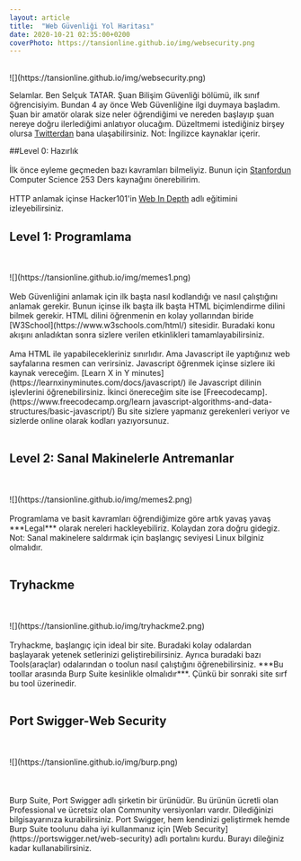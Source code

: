 ```yaml
---
layout: article
title:  "Web Güvenliği Yol Haritası"
date: 2020-10-21 02:35:00+0200
coverPhoto: https://tansionline.github.io/img/websecurity.png
---
```


<br>
![](https://tansionline.github.io/img/websecurity.png)
<br>

Selamlar. Ben Selçuk TATAR. Şuan Bilişim Güvenliği bölümü, ilk sınıf öğrencisiyim. Bundan 4 ay önce Web Güvenliğine ilgi duymaya başladım. Şuan bir amatör olarak size neler öğrendiğimi ve nereden başlayıp şuan nereye doğru ilerlediğimi anlatıyor olucağım. Düzeltmemi istediğiniz birşey olursa [Twitterdan](https://twitter.com/tansionline) bana ulaşabilirsiniz. Not: İngilizce kaynaklar içerir.

##Level 0: Hazırlık
[]()
<br><br>
 İlk önce eyleme geçmeden bazı kavramları bilmeliyiz. Bunun için 
 [Stanfordun](https://web.stanford.edu/class/cs253/) Computer Science 253 Ders kaynağını önerebilirim.
 <br><br>
 HTTP anlamak içinse Hacker101'in 
 [Web In Depth](https://www.hacker101.com/sessions/web_in_depth) adlı eğitimini izleyebilirsiniz.
 <h2>Level 1: Programlama</h2>
 <br><br>
 ![](https://tansionline.github.io/img/memes1.png)
 <br><br>
 Web Güvenliğini anlamak için ilk başta nasıl kodlandığı ve nasıl çalıştığını anlamak gerekir. Bunun içinse ilk başta ilk başta HTML biçimlendirme dilini bilmek gerekir. 
 HTML dilini öğrenmenin en kolay yollarından biride 
 [W3School](https://www.w3schools.com/html/) sitesidir.
 Buradaki konu akışını anladıktan sonra sizlere verilen etkinlikleri tamamlayabilirsiniz.
 <br><br>
 Ama HTML ile yapabilecekleriniz sınırlıdır. Ama Javascript ile yaptığınız web sayfalarına resmen can verirsiniz. Javascript öğrenmek içinse sizlere iki kaynak vereceğim.
 [Learn X in Y minutes](https://learnxinyminutes.com/docs/javascript/)
 ile Javascript dilinin işlevlerini öğrenebilirsiniz. İkinci önereceğim site ise [Freecodecamp].(https://www.freecodecamp.org/learn javascript-algorithms-and-data-structures/basic-javascript/)
 Bu site sizlere yapmanız gerekenleri veriyor ve sizlerde online olarak kodları yazıyorsunuz. 
 <br><br>
 <h2>Level 2: Sanal Makinelerle Antremanlar</h2>
 <br><br>
  ![](https://tansionline.github.io/img/memes2.png)
 <br><br>
 Programlama ve basit kavramları öğrendiğimize göre artık yavaş yavaş ***Legal*** olarak nereleri hackleyebiliriz. Kolaydan zora doğru gidegiz.
 Not: Sanal makinelere saldırmak için başlangıç seviyesi Linux bilginiz olmalıdır. 
 <br><br>
  <h2>Tryhackme</h2>
  <br><br>
  ![](https://tansionline.github.io/img/tryhackme2.png)
  <br><br>
  Tryhackme, başlangıç için ideal bir site. Buradaki kolay odalardan başlayarak yetenek setlerinizi geliştirebilirsiniz. Ayrıca buradaki bazı Tools(araçlar) odalarından o toolun nasıl çalıştığını öğrenebilirsiniz. ***Bu toollar arasında Burp Suite kesinlikle olmalıdır***. Çünkü bir sonraki site sırf bu tool üzerinedir.
  <br><br>
  <h2>Port Swigger-Web Security</h2>
  <br><br>
 ![](https://tansionline.github.io/img/burp.png)
  <br><br>
  <br><br>
  Burp Suite, Port Swigger adlı şirketin bir ürünüdür. Bu ürünün ücretli olan Professional ve ücretsiz olan Community versiyonları vardır. Dilediğinizi bilgisayarınıza kurabilirsiniz. Port Swigger, hem kendinizi geliştirmek hemde Burp Suite toolunu daha iyi kullanmanız için [Web Security](https://portswigger.net/web-security)
  adlı portalını kurdu. Burayı dileğiniz kadar kullanabilirsiniz.
  <br>
  


  
